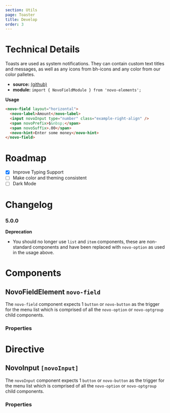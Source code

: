 ```yaml
---
section: Utils
page: Toaster
title: Develop
order: 3
---
```


# Technical Details

Toasts are used as system notifications. They can contain custom text titles and messages, as well as any icons from bh\-icons and any color from our color palletes.

- **source:** [(github)](https://github.com/bullhorn/novo-elements/blob/master/projects/novo-elements/src/elements/field)
- **module:** `import { NovoFieldModule } from 'novo-elements';`

**Usage**

```html
<novo-field layout="horizontal">
  <novo-label>Amount</novo-label>
  <input novoInput type="number" class="example-right-align" />
  <span novoPrefix>$&nbsp;</span>
  <span novoSuffix>.00</span>
  <novo-hint>Enter some money</novo-hint>
</novo-field>
```

# Roadmap

- [x] Improve Typing Support
- [ ] Make color and theming consistent
- [ ] Dark Mode

# Changelog

### 5.0.0

**Deprecation**

- You should no longer use `list` and `item` components, these are non-standard components and have been replaced with `novo-option` as used in the usage above.

# Components

## NovoFieldElement `novo-field`

The `novo-field` component expects 1 `button` or `novo-button` as the trigger for the menu list which is comprised of all the `novo-option` or `novo-optgroup` child components.

### Properties

<props-table component="NovoFieldElement"></props-table>

# Directive

## NovoInput `[novoInput]`

The `novoInput` component expects 1 `button` or `novo-button` as the trigger for the menu list which is comprised of all the `novo-option` or `novo-optgroup` child components.

### Properties

<props-table component="NovoInput"></props-table>
